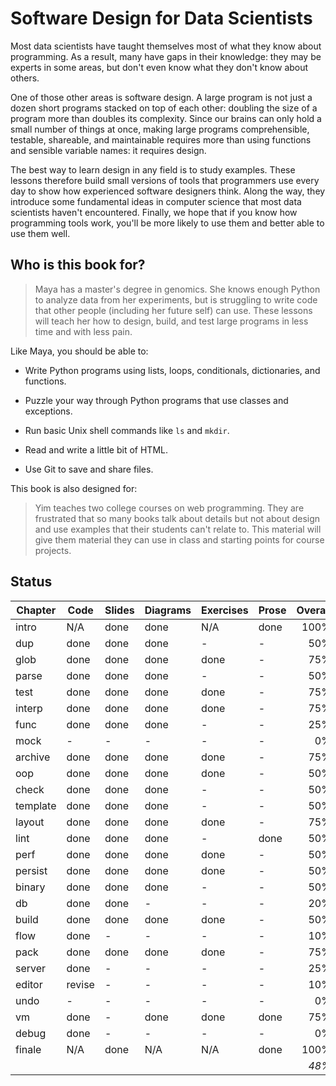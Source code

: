 # Software Design for Data Scientists

Most data scientists have taught themselves most of what they know
about programming.  As a result, many have gaps in their knowledge:
they may be experts in some areas, but don't even know what they don't
know about others.

One of those other areas is software design.  A large program is not
just a dozen short programs stacked on top of each other: doubling the
size of a program more than doubles its complexity.  Since our brains
can only hold a small number of things at once, making large programs
comprehensible, testable, shareable, and maintainable requires more
than using functions and sensible variable names: it requires design.

The best way to learn design in any field is to study examples.  These
lessons therefore build small versions of tools that programmers use
every day to show how experienced software designers think.  Along the
way, they introduce some fundamental ideas in computer science that
most data scientists haven't encountered.  Finally, we hope that if
you know how programming tools work, you'll be more likely to use them
and better able to use them well.

## Who is this book for?

> Maya has a master's degree in genomics.  She knows enough Python to
> analyze data from her experiments, but is struggling to write code
> that other people (including her future self) can use.  These
> lessons will teach her how to design, build, and test large programs
> in less time and with less pain.

Like Maya, you should be able to:

-   Write Python programs using lists, loops, conditionals, dictionaries, and functions.

-   Puzzle your way through Python programs that use classes and exceptions.

-   Run basic Unix shell commands like `ls` and `mkdir`.

-   Read and write a little bit of HTML.

-   Use Git to save and share files.

This book is also designed for:

> Yim teaches two college courses on web programming.  They are
> frustrated that so many books talk about details but not about
> design and use examples that their students can't relate to.  This
> material will give them material they can use in class and starting
> points for course projects.

## Status

| Chapter   | Code   | Slides | Diagrams | Exercises | Prose  | Overall |
| --------- | ------ | ------ | -------- | --------- | ------ | ------: |
| intro	    | N/A    | done   | done     | N/A       | done   | 100%    |
| dup	    | done   | done   | done     | -         | -      |  50%    |
| glob	    | done   | done   | done     | done      | -      |  75%    |
| parse	    | done   | done   | done     | -         | -      |  50%    |
| test	    | done   | done   | done     | done      | -      |  75%    |
| interp    | done   | done   | done     | done      | -      |  75%    |
| func	    | done   | done   | done     | -         | -      |  25%    |
| mock	    | -      | -      | -        | -         | -      |   0%    |
| archive   | done   | done   | done     | done      | -      |  75%    |
| oop	    | done   | done   | done     | done      | -      |  50%    |
| check	    | done   | done   | done     | -         | -      |  50%    |
| template  | done   | done   | done     | -         | -      |  50%    |
| layout    | done   | done   | done     | done      | -      |  75%    |
| lint	    | done   | done   | done     | -         | done   |  50%    |
| perf	    | done   | done   | done     | done      | -      |  50%    |
| persist   | done   | done   | done     | done      | -      |  50%    |
| binary    | done   | done   | done     | -         | -      |  50%    |
| db	    | done   | done   | -        | -         | -      |  20%    |
| build	    | done   | done   | done     | done      | -      |  50%    |
| flow	    | done   | -      | -        | -         | -      |  10%    |
| pack	    | done   | done   | done     | done      | -      |  75%    |
| server    | done   | -      | -        | -         | -      |  25%    |
| editor    | revise | -      | -        | -         | -      |  10%    |
| undo	    | -      | -      | -        | -         | -      |   0%    |
| vm	    | done   | -      | done     | done      | done   |  75%    |
| debug	    | done   | -      | -        | -         | -      |   0%    |
| finale    | N/A    | done   | N/A      | N/A       | done   | 100%    |
|           |        |        |          |           |        | *48%*   |
